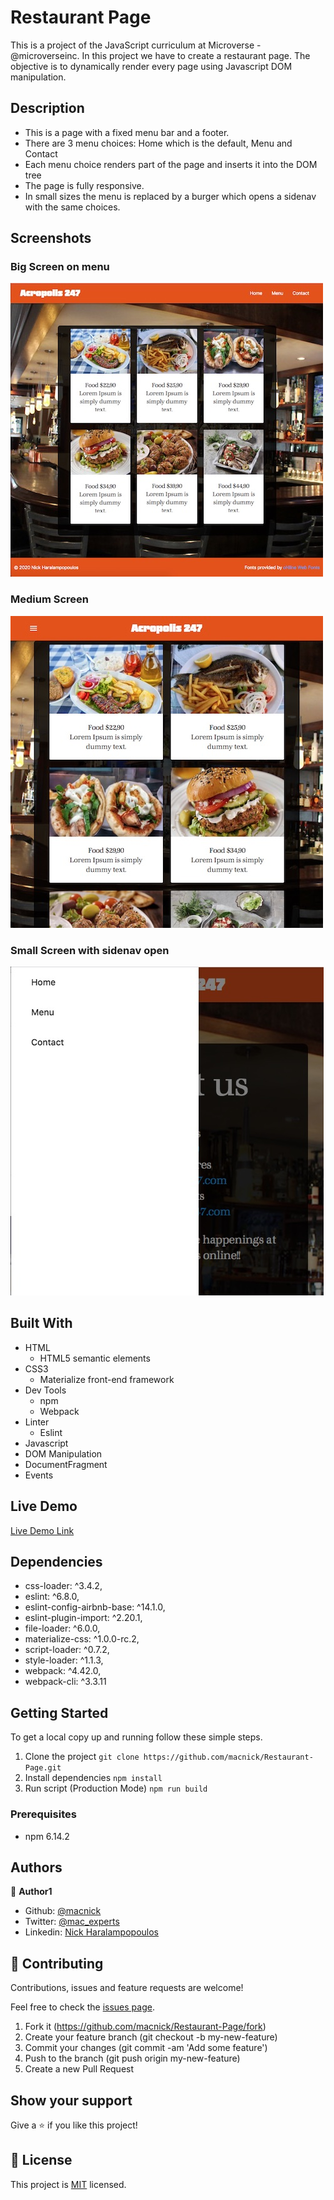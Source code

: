 # Restaurant Page

This is a project of the JavaScript curriculum at Microverse - @microverseinc.
In this project we have to create a restaurant page. The objective is to dynamically render every page using Javascript DOM manipulation.

## Description
- This is a page with a fixed menu bar and a footer. 
- There are 3 menu choices: Home which is the default, Menu and Contact
- Each menu choice renders part of the page and inserts it into the DOM tree
- The page is fully responsive.
- In small sizes the menu is replaced by a burger which opens a sidenav with the same choices.

## Screenshots

### Big Screen on menu
<img src="dist/img/big.jpg" alt="Big screen on menu" >

### Medium Screen
<img src="dist/img/medium.jpg" alt="Medium screen on menu" >

### Small Screen with sidenav open
<img src="dist/img/smallwsidnav.jpg" alt="Small screen on contact with sidenav open">

## Built With

- HTML
  - HTML5 semantic elements
- CSS3
  - Materialize front-end framework 
- Dev Tools
  - npm
  - Webpack
- Linter
  - Eslint
- Javascript
- DOM Manipulation
- DocumentFragment
- Events

## Live Demo

[Live Demo Link](https://macnick.github.io/Restaurant-Page/dist/index.html)

## Dependencies

- css-loader: ^3.4.2,
- eslint: ^6.8.0,
- eslint-config-airbnb-base: ^14.1.0,
- eslint-plugin-import: ^2.20.1,
- file-loader: ^6.0.0,
- materialize-css: ^1.0.0-rc.2,
- script-loader: ^0.7.2,
- style-loader: ^1.1.3,
- webpack: ^4.42.0,
- webpack-cli: ^3.3.11

## Getting Started

To get a local copy up and running follow these simple steps.

1. Clone the project 
``` git clone https://github.com/macnick/Restaurant-Page.git ```
2. Install dependencies ``` npm install ```
3. Run script (Production Mode) ``` npm run build ```

### Prerequisites

- npm 6.14.2

## Authors

👤 **Author1**

- Github: [@macnick](https://github.com/macnick)
- Twitter: [@mac_experts](https://twitter.com/mac_experts)
- Linkedin: [Nick Haralampopoulos](https://www.linkedin.com/in/nick-haralampopoulos-26a55412a/)
## 🤝 Contributing

Contributions, issues and feature requests are welcome!

Feel free to check the [issues page](https://github.com/macnick/Restaurant-Page/issues).


1. Fork it (https://github.com/macnick/Restaurant-Page/fork)
2. Create your feature branch (git checkout -b my-new-feature)
3. Commit your changes (git commit -am 'Add some feature')
4. Push to the branch (git push origin my-new-feature)
5. Create a new Pull Request

## Show your support

Give a ⭐️ if you like this project!

## 📝 License

This project is [MIT](lic.url) licensed.
